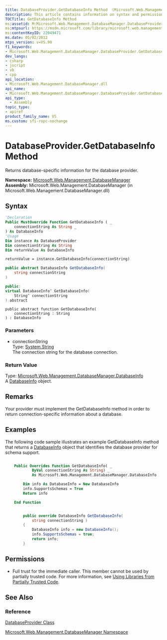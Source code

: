 ```yaml
---
title: DatabaseProvider.GetDatabaseInfo Method  (Microsoft.Web.Management.DatabaseManager)
description: This article contains information on syntax and permissions for the DatabaseProvider.GetDatabaseInfo method. 
TOCTitle: GetDatabaseInfo Method
ms:assetid: M:Microsoft.Web.Management.DatabaseManager.DatabaseProvider.GetDatabaseInfo(System.String)
ms:mtpsurl: https://msdn.microsoft.com/library/microsoft.web.management.databasemanager.databaseprovider.getdatabaseinfo(v=VS.90)
ms:contentKeyID: 22049471
ms.date: 05/02/2012
mtps_version: v=VS.90
f1_keywords:
- Microsoft.Web.Management.DatabaseManager.DatabaseProvider.GetDatabaseInfo
dev_langs:
- csharp
- jscript
- vb
- cpp
api_location:
- Microsoft.Web.Management.DatabaseManager.dll
api_name:
- Microsoft.Web.Management.DatabaseManager.DatabaseProvider.GetDatabaseInfo
api_type:
  - Assembly
topic_type:
- apiref
product_family_name: VS
ms.custom: sfi-ropc-nochange
---
```


# DatabaseProvider.GetDatabaseInfo Method

Returns database-specific information for the database provider.

**Namespace:**  [Microsoft.Web.Management.DatabaseManager](microsoft-web-management-databasemanager-namespace.md)  
**Assembly:**  Microsoft.Web.Management.DatabaseManager (in Microsoft.Web.Management.DatabaseManager.dll)

## Syntax

```vb
'Declaration
Public MustOverride Function GetDatabaseInfo ( _
    connectionString As String _
) As DatabaseInfo
'Usage
Dim instance As DatabaseProvider
Dim connectionString As String
Dim returnValue As DatabaseInfo

returnValue = instance.GetDatabaseInfo(connectionString)
```

```csharp
public abstract DatabaseInfo GetDatabaseInfo(
    string connectionString
)
```

```cpp
public:
virtual DatabaseInfo^ GetDatabaseInfo(
    String^ connectionString
) abstract
```

```jscript
public abstract function GetDatabaseInfo(
    connectionString : String
) : DatabaseInfo
```

### Parameters

  - connectionString  
    Type: [System.String](https://msdn.microsoft.com/library/s1wwdcbf)  
    The connection string for the database connection.  

### Return Value

Type: [Microsoft.Web.Management.DatabaseManager.DatabaseInfo](databaseinfo-class-microsoft-web-management-databasemanager.md)  
A [DatabaseInfo](databaseinfo-class-microsoft-web-management-databasemanager.md) object.  

## Remarks

Your provider must implement the GetDatabaseInfo method in order to return connection-specific information about a database.

## Examples

The following code sample illustrates an example GetDatabaseInfo method that returns a [DatabaseInfo](databaseinfo-class-microsoft-web-management-databasemanager.md) object that identifies the database provider for schema support.

```vb

    Public Overrides Function GetDatabaseInfo( _
            ByVal connectionString As String) _
            As Microsoft.Web.Management.DatabaseManager.DatabaseInfo

        Dim info As DatabaseInfo = New DatabaseInfo
        info.SupportsSchemas = True
        Return info

    End Function

```

```csharp

        public override DatabaseInfo GetDatabaseInfo(
            string connectionString )
        {
            DatabaseInfo info = new DatabaseInfo();
            info.SupportsSchemas = true;
            return info;
        }

```

## Permissions

  - Full trust for the immediate caller. This member cannot be used by partially trusted code. For more information, see [Using Libraries from Partially Trusted Code](https://msdn.microsoft.com/library/8skskf63).

## See Also

### Reference

[DatabaseProvider Class](databaseprovider-class-microsoft-web-management-databasemanager.md)

[Microsoft.Web.Management.DatabaseManager Namespace](microsoft-web-management-databasemanager-namespace.md)
